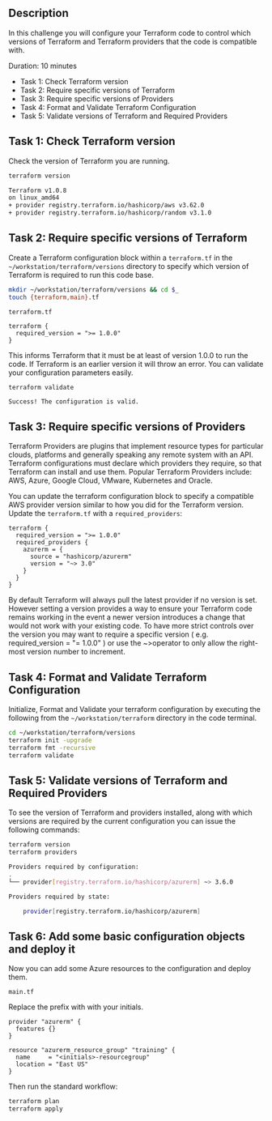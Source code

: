 ## Description

In this challenge you will configure your Terraform code to control which versions of Terraform and Terraform providers that the code is compatible with.

Duration: 10 minutes

- Task 1: Check Terraform version
- Task 2: Require specific versions of Terraform
- Task 3: Require specific versions of Providers
- Task 4: Format and Validate Terraform Configuration
- Task 5: Validate versions of Terraform and Required Providers

## Task 1: Check Terraform version

Check the version of Terraform you are running.

```bash
terraform version
```

```bash
Terraform v1.0.8
on linux_amd64
+ provider registry.terraform.io/hashicorp/aws v3.62.0
+ provider registry.terraform.io/hashicorp/random v3.1.0
```

## Task 2: Require specific versions of Terraform

Create a Terraform configuration block within a `terraform.tf` in the `~/workstation/terraform/versions` directory to specify which version of Terraform is required to run this code base.

```bash
mkdir ~/workstation/terraform/versions && cd $_
touch {terraform,main}.tf
```

`terraform.tf`

```hcl
terraform {
  required_version = ">= 1.0.0"
}
```

This informs Terraform that it must be at least of version 1.0.0 to run the code. If Terraform is an earlier version it will throw an error. You can validate your configuration parameters easily.

```
terraform validate
```

```bash
Success! The configuration is valid.
```

## Task 3: Require specific versions of Providers

Terraform Providers are plugins that implement resource types for particular clouds, platforms and generally speaking any remote system with an API. Terraform configurations must declare which providers they require, so that Terraform can install and use them. Popular Terraform Providers include: AWS, Azure, Google Cloud, VMware, Kubernetes and Oracle.

You can update the terraform configuration block to specify a compatible AWS provider version similar to how you did for the Terraform version. Update the `terraform.tf` with a `required_providers`:

```hcl
terraform {
  required_version = ">= 1.0.0"
  required_providers {
    azurerm = {
      source = "hashicorp/azurerm"
      version = "~> 3.0"
    }
  }
}
```

By default Terraform will always pull the latest provider if no version is set. However setting a version provides a way to ensure your Terraform code remains working in the event a newer version introduces a change that
would not work with your existing code. To have more strict controls over the version you may want to require a specific version ( e.g. required_version = "= 1.0.0" ) or use the ~>operator to only allow the right-most version number to increment.

## Task 4: Format and Validate Terraform Configuration

Initialize, Format and Validate your terraform configuration by executing the following from the `~/workstation/terraform` directory in the code terminal.

```bash
cd ~/workstation/terraform/versions
terraform init -upgrade
terraform fmt -recursive
terraform validate
```

## Task 5: Validate versions of Terraform and Required Providers

To see the version of Terraform and providers installed, along with which versions are required by the current configuration you can issue the following commands:

```bash
terraform version
terraform providers
```

```bash
Providers required by configuration:
.
└── provider[registry.terraform.io/hashicorp/azurerm] ~> 3.6.0

Providers required by state:

    provider[registry.terraform.io/hashicorp/azurerm]
```

## Task 6: Add some basic configuration objects and deploy it

Now you can add some Azure resources to the configuration and deploy them.

`main.tf`

Replace the prefix with with your initials.

```hcl
provider "azurerm" {
  features {}
}

resource "azurerm_resource_group" "training" {
  name     = "<initials>-resourcegroup"
  location = "East US"
}
```

Then run the standard workflow:

```bash
terraform plan
terraform apply
```
